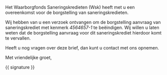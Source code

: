 Het Waarborgfonds Saneringskredieten (Wsk) heeft met u een overeenkomst voor de borgstelling van saneringskredieten.

Wij hebben van u een verzoek ontvangen om de borgstelling aanvraag van saneringskrediet met kenmerk *4564657-1* te beëindigen. Wij willen u laten weten dat de borgstelling aanvraag voor dit saneringskrediet hierdoor komt te vervallen.

Heeft u nog vragen over deze brief, dan kunt u contact met ons opnemen.

Met vriendelijke groet,

{{ signature }}